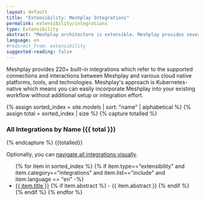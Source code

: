 ```yaml
---
layout: default
title: "Extensibility: Meshplay Integrations"
permalink: extensibility/integrations
type: Extensibility
abstract: "Meshplay architecture is extensible. Meshplay provides several extension points for working with different cloud native projects via adapters, load generators and providers"
language: en
#redirect_from: extensibility
suggested-reading: false
---
```


Meshplay provides 220+ built-in integrations which refer to the supported connections and interactions between Meshplay and various cloud native platforms, tools, and technologies. Meshplay's approach is Kubernetes-native which means you can easily incorporate Meshplay into your existing workflow without additional setup or integration effort.

{% assign sorted_index = site.models | sort: "name" | alphabetical %}
{% assign total = sorted_index | size %}
{% capture totalled %}

### All Integrations by Name ({{ total }})

{% endcapture %}
{{totalled}}

Optionally, you can [navigate all integrations visually](https://meshplay.khulnasoft.com/integrations).

<!--
UNCOMMENT WHEN INTEGRATIONS COLLECTION IS READY
### All Integrations by Name ({{ site.integrations.size }}) 
update: @vishalvivekm: integration collection is now models accessible via site.models and directory is docs/_models/
total: {{ site.models.size }}
-->

<ul>
    {% for item in sorted_index %}
    {% if item.type=="extensibility" and item.category=="integrations" and item.list=="include" and item.language == "en" -%}
      <li><a href="{{ site.baseurl }}{{ item.url }}">{{ item.title }}</a>
      {% if item.abstract %}
        -  {{ item.abstract }}
      {% endif %}
      </li>
      {% endif %}
    {% endfor %}
</ul>
